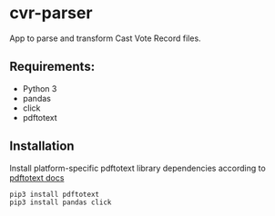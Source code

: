 # cvr-parser
App to parse and transform Cast Vote Record files.

## Requirements:
- Python 3
- pandas
- click
- pdftotext

## Installation
Install platform-specific pdftotext library dependencies according to [pdftotext docs](https://pypi.org/project/pdftotext/)
```
pip3 install pdftotext
pip3 install pandas click
```